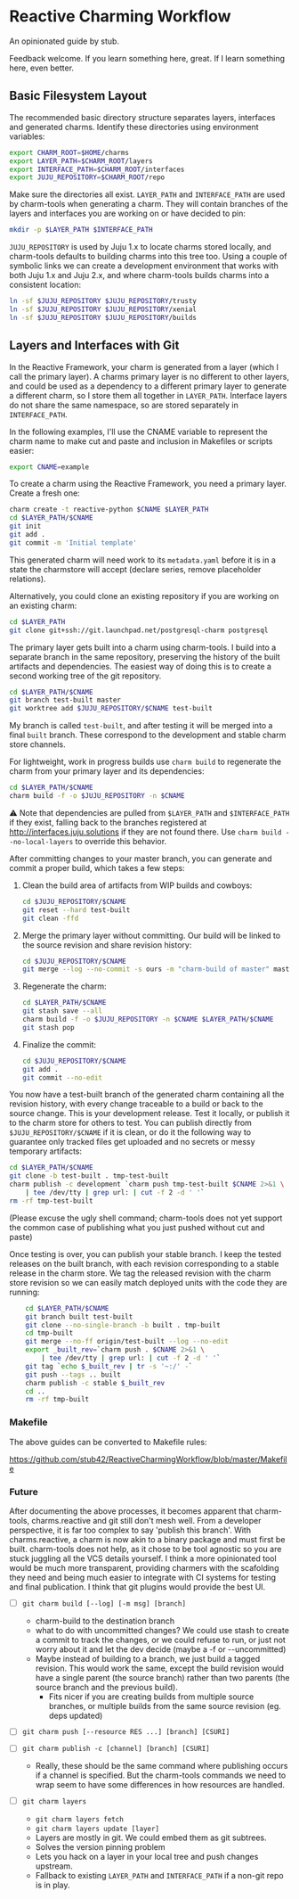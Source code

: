 # Reactive Charming Workflow

An opinionated guide by stub.

Feedback welcome. If you learn something here, great. If I learn something
here, even better.


## Basic Filesystem Layout

The recommended basic directory structure separates layers, interfaces
and generated charms. Identify these directories using environment variables:

```sh
export CHARM_ROOT=$HOME/charms
export LAYER_PATH=$CHARM_ROOT/layers
export INTERFACE_PATH=$CHARM_ROOT/interfaces
export JUJU_REPOSITORY=$CHARM_ROOT/repo
```

Make sure the directories all exist. `LAYER_PATH` and `INTERFACE_PATH` are
used by charm-tools when generating a charm. They will contain branches
of the layers and interfaces you are working on or have decided to pin:

```sh
mkdir -p $LAYER_PATH $INTERFACE_PATH
```

`JUJU_REPOSITORY` is used by Juju 1.x to locate charms stored locally,
and charm-tools defaults to building charms into this tree too.
Using a couple of symbolic links we can create a development environment
that works with both Juju 1.x and Juju 2.x, and where charm-tools builds
charms into a consistent location:

```sh
ln -sf $JUJU_REPOSITORY $JUJU_REPOSITORY/trusty
ln -sf $JUJU_REPOSITORY $JUJU_REPOSITORY/xenial
ln -sf $JUJU_REPOSITORY $JUJU_REPOSITORY/builds
```


## Layers and Interfaces with Git

In the Reactive Framework, your charm is generated from a layer
(which I call the primary layer). A charms primary layer is no different
to other layers, and could be used as a dependency to a different primary
layer to generate a different charm, so I store them all together
in `LAYER_PATH`. Interface layers do not share the same namespace, so
are stored separately in `INTERFACE_PATH`.

In the following examples, I'll use the CNAME variable to represent
the charm name to make cut and paste and inclusion in Makefiles or scripts
easier:

```sh
export CNAME=example
```

To create a charm using the Reactive Framework, you need a primary layer.
Create a fresh one:

```sh
charm create -t reactive-python $CNAME $LAYER_PATH
cd $LAYER_PATH/$CNAME
git init
git add .
git commit -m 'Initial template'
```

This generated charm will need work to its `metadata.yaml` before it is in
a state the charmstore will accept (declare series, remove placeholder
relations).

Alternatively, you could clone an existing repository if you are working
on an existing charm:

```sh
cd $LAYER_PATH
git clone git+ssh://git.launchpad.net/postgresql-charm postgresql
```

The primary layer gets built into a charm using charm-tools. I build
into a separate branch in the same repository, preserving the history
of the built artifacts and dependencies. The easiest way of doing this
is to create a second working tree of the git repository.

```sh
cd $LAYER_PATH/$CNAME
git branch test-built master
git worktree add $JUJU_REPOSITORY/$CNAME test-built 
```

My branch is called `test-built`, and after testing it will be merged into
a final `built` branch. These correspond to the development and stable
charm store channels.

For lightweight, work in progress builds use `charm build` to regenerate
the charm from your primary layer and its dependencies:

```sh
cd $LAYER_PATH/$CNAME
charm build -f -o $JUJU_REPOSITORY -n $CNAME
```

:warning: Note that dependencies are pulled from `$LAYER_PATH` and
`$INTERFACE_PATH` if they exist, falling back to the branches registered at
http://interfaces.juju.solutions if they are not found there. Use
`charm build --no-local-layers` to override this behavior.

After committing changes to your master branch, you can generate and
commit a proper build, which takes a few steps:

1. Clean the build area of artifacts from WIP builds and cowboys:
   ```sh
   cd $JUJU_REPOSITORY/$CNAME
   git reset --hard test-built
   git clean -ffd
   ```
   
2. Merge the primary layer without committing. Our build will be linked
   to the source revision and share revision history:
   ```sh
   cd $JUJU_REPOSITORY/$CNAME
   git merge --log --no-commit -s ours -m "charm-build of master" master
   ```

3. Regenerate the charm:
   ```sh
   cd $LAYER_PATH/$CNAME
   git stash save --all
   charm build -f -o $JUJU_REPOSITORY -n $CNAME $LAYER_PATH/$CNAME
   git stash pop
   ```
   
4. Finalize the commit:
   ```sh
   cd $JUJU_REPOSITORY/$CNAME
   git add .
   git commit --no-edit
   ```

You now have a test-built branch of the generated charm containing all the
revision history, with every change traceable to a build or back to the
source change. This is your development release. Test it locally, or
publish it to the charm store for others to test. You can publish directly
from `$JUJU_REPOSITORY/$CNAME` if it is clean, or do it the following
way to guarantee only tracked files get uploaded and no secrets or messy
temporary artifacts:

```sh
cd $LAYER_PATH/$CNAME
git clone -b test-built . tmp-test-built
charm publish -c development `charm push tmp-test-built $CNAME 2>&1 \
    | tee /dev/tty | grep url: | cut -f 2 -d ' '`
rm -rf tmp-test-built
```

(Please excuse the ugly shell command; charm-tools does not yet support
the common case of publishing what you just pushed without cut and paste)

Once testing is over, you can publish your stable branch. I keep the
tested releases on the built branch, with each revision corresponding
to a stable release in the charm store. We tag the released revision with
the charm store revision so we can easily match deployed units with
the code they are running:

```sh
    cd $LAYER_PATH/$CNAME
    git branch built test-built
    git clone --no-single-branch -b built . tmp-built
    cd tmp-built
    git merge --no-ff origin/test-built --log --no-edit
    export _built_rev=`charm push . $CNAME 2>&1 \
        | tee /dev/tty | grep url: | cut -f 2 -d ' '`
    git tag `echo $_built_rev | tr -s '~:/' -`
    git push --tags .. built
    charm publish -c stable $_built_rev
    cd ..
    rm -rf tmp-built
```

### Makefile

The above guides can be converted to Makefile rules:

https://github.com/stub42/ReactiveCharmingWorkflow/blob/master/Makefile

### Future

After documenting the above processes, it becomes apparent that charm-tools,
charms.reactive and git still don't mesh well. From a developer perspective,
it is far too complex to say 'publish this branch'. With charms.reactive,
a charm is now akin to a binary package and must first be built. charm-tools
does not help, as it chose to be tool agnostic so you are stuck juggling
all the VCS details yourself. I think a more opinionated tool would be
much more transparent, providing charmers with the scafolding they need and
being much easier to integrate with CI systems for testing and final
publication. I think that git plugins would provide the best UI.

- [ ] `git charm build [--log] [-m msg] [branch]`

    - charm-build to the destination branch
    - what to do with uncommitted changes? We could use stash
      to create a commit to track the changes, or we could refuse to run,
      or just not worry about it and let the dev decide (maybe a -f or
      --uncommitted)
    - Maybe instead of building to a branch, we just build a tagged revision.
      This would work the same, except the build revision would have a single
      parent (the source branch) rather than two parents (the source branch
      and the previous build).
        - Fits nicer if you are creating builds from multiple source branches,
          or multiple builds from the same source revision (eg. deps updated)

- [ ] `git charm push [--resource RES ...] [branch] [CSURI]`
- [ ] `git charm publish -c [channel] [branch] [CSURI]`

    - Really, these should be the same command where publishing occurs if
      a channel is specified. But the charm-tools commands we need to wrap
      seem to have some differences in how resources are handled.

- [ ] `git charm layers`
    - `git charm layers fetch`
    - `git charm layers update [layer]`
    - Layers are mostly in git. We could embed them as git subtrees.
    - Solves the version pinning problem
    - Lets you hack on a layer in your local tree and push changes upstream.
    - Fallback to existing `LAYER_PATH` and `INTERFACE_PATH` if a non-git
      repo is in play.
